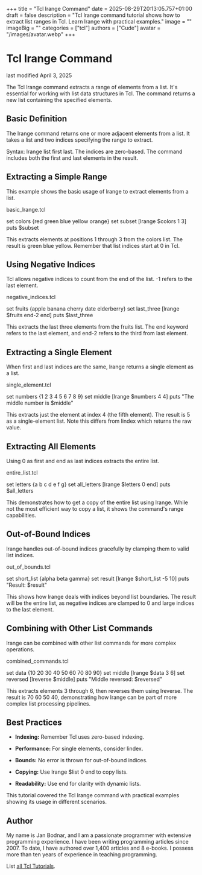 +++
title = "Tcl lrange Command"
date = 2025-08-29T20:13:05.757+01:00
draft = false
description = "Tcl lrange command tutorial shows how to extract list ranges in Tcl. Learn lrange with practical examples."
image = ""
imageBig = ""
categories = ["tcl"]
authors = ["Cude"]
avatar = "/images/avatar.webp"
+++

# Tcl lrange Command

last modified April 3, 2025

The Tcl lrange command extracts a range of elements from a list.
It's essential for working with list data structures in Tcl. The command
returns a new list containing the specified elements.

## Basic Definition

The lrange command returns one or more adjacent elements from a
list. It takes a list and two indices specifying the range to extract.

Syntax: lrange list first last. The indices are zero-based. The
command includes both the first and last elements in the result.

## Extracting a Simple Range

This example shows the basic usage of lrange to extract elements
from a list.

basic_lrange.tcl
  

set colors {red green blue yellow orange}
set subset [lrange $colors 1 3]
puts $subset

This extracts elements at positions 1 through 3 from the colors list. The
result is green blue yellow. Remember that list indices start
at 0 in Tcl.

## Using Negative Indices

Tcl allows negative indices to count from the end of the list. -1 refers to
the last element.

negative_indices.tcl
  

set fruits {apple banana cherry date elderberry}
set last_three [lrange $fruits end-2 end]
puts $last_three

This extracts the last three elements from the fruits list. The end
keyword refers to the last element, and end-2 refers to the third
from last element.

## Extracting a Single Element

When first and last indices are the same, lrange returns a single
element as a list.

single_element.tcl
  

set numbers {1 2 3 4 5 6 7 8 9}
set middle [lrange $numbers 4 4]
puts "The middle number is $middle"

This extracts just the element at index 4 (the fifth element). The result is
5 as a single-element list. Note this differs from lindex
which returns the raw value.

## Extracting All Elements

Using 0 as first and end as last indices extracts the entire list.

entire_list.tcl
  

set letters {a b c d e f g}
set all_letters [lrange $letters 0 end]
puts $all_letters

This demonstrates how to get a copy of the entire list using lrange.
While not the most efficient way to copy a list, it shows the command's range
capabilities.

## Out-of-Bound Indices

lrange handles out-of-bound indices gracefully by clamping them to
valid list indices.

out_of_bounds.tcl
  

set short_list {alpha beta gamma}
set result [lrange $short_list -5 10]
puts "Result: $result"

This shows how lrange deals with indices beyond list boundaries.
The result will be the entire list, as negative indices are clamped to 0 and
large indices to the last element.

## Combining with Other List Commands

lrange can be combined with other list commands for more complex
operations.

combined_commands.tcl
  

set data {10 20 30 40 50 60 70 80 90}
set middle [lrange $data 3 6]
set reversed [lreverse $middle]
puts "Middle reversed: $reversed"

This extracts elements 3 through 6, then reverses them using lreverse.
The result is 70 60 50 40, demonstrating how lrange
can be part of more complex list processing pipelines.

## Best Practices

- **Indexing:** Remember Tcl uses zero-based indexing.

- **Performance:** For single elements, consider lindex.

- **Bounds:** No error is thrown for out-of-bound indices.

- **Copying:** Use lrange $list 0 end to copy lists.

- **Readability:** Use end for clarity with dynamic lists.

 

This tutorial covered the Tcl lrange command with practical
examples showing its usage in different scenarios.

## Author

My name is Jan Bodnar, and I am a passionate programmer with extensive
programming experience. I have been writing programming articles since 2007.
To date, I have authored over 1,400 articles and 8 e-books. I possess more
than ten years of experience in teaching programming.

List [all Tcl Tutorials](/tcl/).